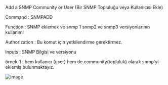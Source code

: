 Add a SNMP Community or User (Bir SNMP Topluluğu veya Kullanıcısı Ekle)

Command : SNMPADD

Function : SNMP eklemek ve snmp 1 snmp2 ve snmp3 versiyonlarının kullanımı

Authorization : Bu komut için yetkilendirme gerektirmez.

Inputs : SNMP Bilgisi ve versiyonu

örnek-1 :  hem kullanıcı (user) hem de community(topluluk) olarak snmp'yi eklemiş bulunmaktayız.

![image](https://user-images.githubusercontent.com/77227227/196416781-ac24cd9c-005d-4c02-94d2-15c5d48a4423.png)
